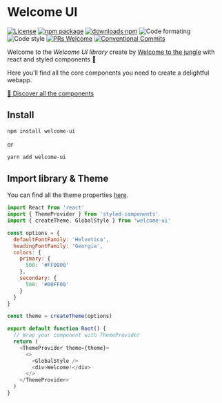 # Welcome UI

[![License](https://img.shields.io/npm/l/welcome-ui.svg)](https://github.com/WTTJ/welcome-ui/blob/master/LICENSE) [![npm package](https://img.shields.io/npm/v/welcome-ui/latest.svg)](https://www.npmjs.com/package/welcome-ui) [![downloads npm](https://img.shields.io/npm/dw/welcome-ui.svg)](https://www.npmjs.com/package/welcome-ui) ![Code formating](https://img.shields.io/badge/code%20formating-prettier-blue.svg) ![Code style](https://img.shields.io/badge/code%20style-styled--components-ff69b4.svg) [![PRs Welcome](https://img.shields.io/badge/PRs-welcome-mediumspringgreen.svg)](https://github.com/WTTJ/welcome-ui/blob/master/CONTRIBUTING.md) [![Conventional Commits](https://img.shields.io/badge/Conventional%20Commits-1.0.0-yellow.svg)](https://conventionalcommits.org)

Welcome to the _Welcome UI library_ create by [Welcome to the jungle](http://www.welcometothejungle.co) with react and styled components 💅

Here you'll find all the core components you need to create a delightful webapp.

[🌴 Discover all the components](https://welcome-ui.now.sh)

## Install

```bash
npm install welcome-ui
```

or

```bash
yarn add welcome-ui
```

## Import library & Theme

You can find all the theme properties [here](https://welcome-ui.now.sh/themes).

```js
import React from 'react'
import { ThemeProvider } from 'styled-components'
import { createTheme, GlobalStyle } from 'welcome-ui'

const options = {
  defaultFontFamily: 'Helvetica',
  headingFontFamily: 'Georgia',
  colors: {
    primary: {
      500: '#FF0000'
    },
    secondary: {
      500: '#00FF00'
    }
  }
}

const theme = createTheme(options)

export default function Root() {
  // Wrap your component with ThemeProvider
  return (
    <ThemeProvider theme={theme}>
      <>
        <GlobalStyle />
        <div>Welcome!</div>
      </>
    </ThemeProvider>
  )
}
```
